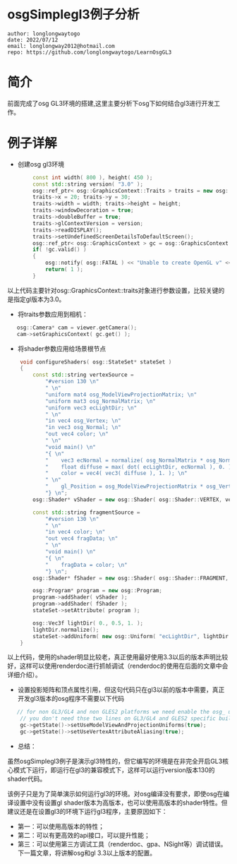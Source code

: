 # osgSimplegl3例子分析

	author: longlongwaytogo
	date: 2022/07/12	
	email: longlongway2012@hotmail.com		
	repo: https://github.com/longlongwaytogo/LearnOsgGL3

# 简介
前面完成了osg GL3环境的搭建,这里主要分析下osg下如何结合gl3进行开发工作。

# 例子详解
- 创建osg gl3环境
```cpp
        const int width( 800 ), height( 450 );
        const std::string version( "3.0" );
        osg::ref_ptr< osg::GraphicsContext::Traits > traits = new osg::GraphicsContext::Traits();
        traits->x = 20; traits->y = 30;
        traits->width = width; traits->height = height;
        traits->windowDecoration = true;
        traits->doubleBuffer = true;
        traits->glContextVersion = version;
        traits->readDISPLAY();
        traits->setUndefinedScreenDetailsToDefaultScreen();
        osg::ref_ptr< osg::GraphicsContext > gc = osg::GraphicsContext::createGraphicsContext( traits.get() );
        if( !gc.valid() )
        {
            osg::notify( osg::FATAL ) << "Unable to create OpenGL v" << version << " context." << std::endl;
            return( 1 );
        }
```

以上代码主要针对osg::GraphicsContext::traits对象进行参数设置，比较关键的是指定gl版本为3.0。

 - 将traits参数应用到相机：
 ```cpp
    osg::Camera* cam = viewer.getCamera();
    cam->setGraphicsContext( gc.get() );
```

- 将shader参数应用给场景根节点
```cpp
    void configureShaders( osg::StateSet* stateSet )
    {
        const std::string vertexSource =
            "#version 130 \n"
            " \n"
            "uniform mat4 osg_ModelViewProjectionMatrix; \n"
            "uniform mat3 osg_NormalMatrix; \n"
            "uniform vec3 ecLightDir; \n"
            " \n"
            "in vec4 osg_Vertex; \n"
            "in vec3 osg_Normal; \n"
            "out vec4 color; \n"
            " \n"
            "void main() \n"
            "{ \n"
            "    vec3 ecNormal = normalize( osg_NormalMatrix * osg_Normal ); \n"
            "    float diffuse = max( dot( ecLightDir, ecNormal ), 0. ); \n"
            "    color = vec4( vec3( diffuse ), 1. ); \n"
            " \n"
            "    gl_Position = osg_ModelViewProjectionMatrix * osg_Vertex; \n"
            "} \n";
        osg::Shader* vShader = new osg::Shader( osg::Shader::VERTEX, vertexSource );

        const std::string fragmentSource =
            "#version 130 \n"
            " \n"
            "in vec4 color; \n"
            "out vec4 fragData; \n"
            " \n"
            "void main() \n"
            "{ \n"
            "    fragData = color; \n"
            "} \n";
        osg::Shader* fShader = new osg::Shader( osg::Shader::FRAGMENT, fragmentSource );

        osg::Program* program = new osg::Program;
        program->addShader( vShader );
        program->addShader( fShader );
        stateSet->setAttribute( program );

        osg::Vec3f lightDir( 0., 0.5, 1. );
        lightDir.normalize();
        stateSet->addUniform( new osg::Uniform( "ecLightDir", lightDir ) );
    }
  ```

  以上代码，使用的shader明显比较老，真正使用最好使用3.3以后的版本声明比较好，这样可以使用renderdoc进行抓帧调试（renderdoc的使用在后面的文章中会详细介绍）。


- 设置投影矩阵和顶点属性引用，但这句代码只在gl3以前的版本中需要，真正开发gl3版本的osg程序不需要以下代码
  
```cpp
   // for non GL3/GL4 and non GLES2 platforms we need enable the osg_ uniforms that the shaders will use,
    // you don't need thse two lines on GL3/GL4 and GLES2 specific builds as these will be enable by default.
    gc->getState()->setUseModelViewAndProjectionUniforms(true);
    gc->getState()->setUseVertexAttributeAliasing(true);
```
- 总结：
  
虽然osgSimplegl3例子是演示gl3特性的，但它编写的环境是在非完全开启GL3核心模式下运行，即运行在gl3的兼容模式下，这样可以运行version版本130的shader代码。

该例子只是为了简单演示如何运行gl3的环境。对osg编译没有要求，即使osg在编译设置中没有设置gl shader版本为高版本，也可以使用高版本的shader特性。但建议还是在设置gl3的环境下运行gl3程序，主要原因如下：

  - 第一：可以使用高版本的特性；
  - 第二：可以有更高效的api接口，可以提升性能；
  - 第三：可以使用第三方调试工具（renderdoc、gpa、NSight等）调试错误。下一篇文章，将讲解osg和gl 3.3以上版本的配置。
